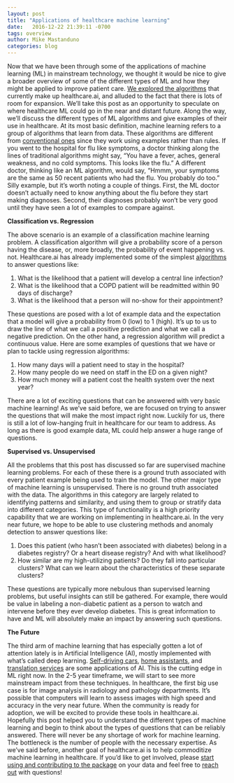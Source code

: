 ```yaml
---
layout: post
title: "Applications of healthcare machine learning"
date:   2016-12-22 21:39:11 -0700
tags: overview
author: Mike Mastanduno
categories: blog
---
```


Now that we have been through some of the applications of machine learning (ML) in mainstream technology, we thought it would be nice to give a broader overview of some of the different types of ML and how they might be applied to improve patient care. [We explored the algorithms](http://healthcare.ai/blog/2016/12/21/which-algorithms-are-in-healthcareai/) that currently make up healthcare.ai, and alluded to the fact that there is lots of room for expansion. We’ll take this post as an opportunity to speculate on where healthcare ML could go in the near and distant future. Along the way, we’ll discuss the different types of ML algorithms and give examples of their use in healthcare. 
At its most basic definition, machine learning refers to a group of algorithms that learn from data. These algorithms are different from [conventional ones](https://fiftyexamples.readthedocs.io/en/latest/celsius.html) since they work using examples rather than rules. If you went to the hospital for flu like symptoms, a doctor thinking along the lines of traditional algorithms might say, “You have a fever, aches, general weakness, and no cold symptoms. This looks like the flu.” A different doctor, thinking like an ML algorithm, would say, “Hmmm, your symptoms are the same as 50 recent patients who had the flu. You probably do too.” Silly example, but it’s worth noting a couple of things. First, the ML doctor doesn’t actually need to know anything about the flu before they start making diagnoses. Second, their diagnoses probably won’t be very good until they have seen a lot of examples to compare against.     

**Classification vs. Regression**

The above scenario is an example of a classification machine learning problem. A classification algorithm will give a probability score of a person having the disease, or, more broadly, the probability of event happening vs. not. Healthcare.ai has already implemented some of the simplest [algorithms](http://healthcare.ai/blog/2016/12/21/which-algorithms-are-in-healthcareai/) to answer questions like:

1.	What is the likelihood that a patient will develop a central line infection?
2.	What is the likelihood that a COPD patient will be readmitted within 90 days of discharge?
3.	What is the likelihood that a person will no-show for their appointment?

These questions are posed with a lot of example data and the expectation that a model will give a probability from 0 (low) to 1 (high). It’s up to us to draw the line of what we call a positive prediction and what we call a negative prediction. On the other hand, a regression algorithm will predict a continuous value. Here are some examples of questions that we have or plan to tackle using regression algorithms:

1.	How many days will a patient need to stay in the hospital?
2.	How many people do we need on staff in the ED on a given night?
3.	How much money will a patient cost the health system over the next year?

There are a lot of exciting questions that can be answered with very basic machine learning! As we’ve said before, we are focused on trying to answer the questions that will make the most impact right now. Luckily for us, there is still a lot of low-hanging fruit in healthcare for our team to address. As long as there is good example data, ML could help answer a huge range of questions.

**Supervised vs. Unsupervised**

All the problems that this post has discussed so far are supervised machine learning problems. For each of these there is a ground truth associated with every patient example being used to train the model. The other major type of machine learning is unsupervised. There is no ground truth associated with the data. The algorithms in this category are largely related to identifying patterns and similarity, and using them to group or stratify data into different categories. This type of functionality is a high priority capability that we are working on implementing in healthcare.ai. In the very near future, we hope to be able to use clustering methods and anomaly detection to answer questions like:

1.	Does this patient (who hasn’t been associated with diabetes) belong in a diabetes registry? Or a heart disease registry? And with what likelihood?
2.	How similar are my high-utilizing patients? Do they fall into particular clusters? What can we learn about the characteristics of these separate clusters?

These questions are typically more nebulous than supervised learning problems, but useful insights can still be gathered. For example, there would be value in labeling a non-diabetic patient as a person to watch and intervene before they ever develop diabetes. This is great information to have and ML will absolutely make an impact by answering such questions.   

**The Future**

The third arm of machine learning that has especially gotten a lot of attention lately is in Artificial Intelligence (AI), mostly implemented with what’s called deep learning. [Self-driving cars](https://www.tesla.com/autopilot), [home assistants](https://www.facebook.com/notes/mark-zuckerberg/building-jarvis/10154361492931634/), and [translation services](http://www.nytimes.com/2016/12/14/magazine/the-great-ai-awakening.html?smid=pl-share&_r=0) are some applications of AI. This is the cutting edge in ML right now. In the 2-5 year timeframe, we will start to see more mainstream impact from these techniques. In healthcare, the first big use case is for image analysis in radiology and pathology departments. It’s possible that computers will learn to assess images with high speed and accuracy in the very near future. When the community is ready for adoption, we will be excited to provide these tools in healthcare.ai.
Hopefully this post helped you to understand the different types of machine learning and begin to think about the types of questions that can be reliably answered. There will never be any shortage of work for machine learning. The bottleneck is the number of people with the necessary expertise. As we’ve said before, another goal of healthcare.ai is to help commoditize machine learning in healthcare. If you’d like to get involved, please [start using and contributing to the package](https://github.com/HealthCatalystSLC/healthcareai-r) on your data and feel free to [reach out](/contact.html) with questions! 

